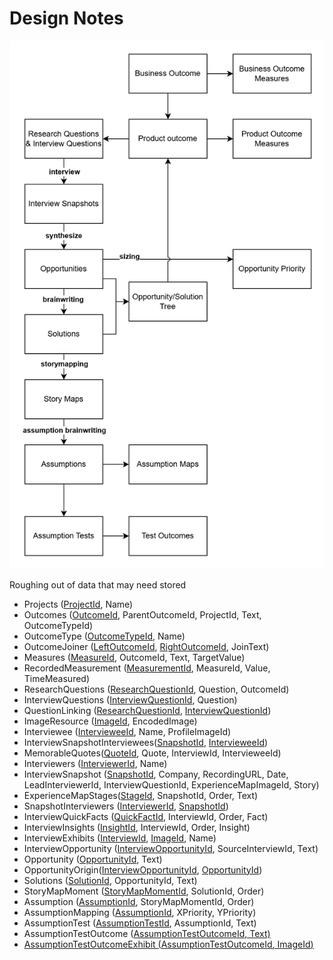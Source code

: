 # Design Notes

<img src="./ArboristData.drawio.png" width=700px></img>

Roughing out of data that may need stored

* Projects (<u>ProjectId</u>, Name)
* Outcomes (<u>OutcomeId</u>, ParentOutcomeId, ProjectId, Text, OutcomeTypeId)
* OutcomeType (<u>OutcomeTypeId</u>, Name)
* OutcomeJoiner (<u>LeftOutcomeId</u>, <u>RightOutcomeId</u>, JoinText)
* Measures (<u>MeasureId</u>, OutcomeId, Text, TargetValue)
* RecordedMeasurement (<u>MeasurementId</u>, MeasureId, Value, TimeMeasured)
* ResearchQuestions (<u>ResearchQuestionId</u>, Question, OutcomeId)
* InterviewQuestions (<u>InterviewQuestionId</u>, Question)
* QuestionLinking (<u>ResearchQuestionId</u>, <u>InterviewQuestionId</u>)
* ImageResource (<u>ImageId</u>, EncodedImage)
* Interviewee (<u>IntervieweeId</u>, Name, ProfileImageId)
* InterviewSnapshotInterviewees(<u>SnapshotId</u>, <u>IntervieweeId</u>)
* MemorableQuotes(<u>QuoteId</u>, Quote, InterviewId, IntervieweeId)
* Interviewers (<u>InterviewerId</u>, Name)
* InterviewSnapshot (<u>SnapshotId</u>, Company, RecordingURL, Date, LeadInterviewerId, InterviewQuestionId, ExperienceMapImageId, Story)
* ExperienceMapStages(<u>StageId</u>, SnapshotId, Order, Text)
* SnapshotInterviewers (<u>InterviewerId</u>, <u>SnapshotId</u>)
* InterviewQuickFacts (<u>QuickFactId</u>, InterviewId, Order, Fact)
* InterviewInsights (<u>InsightId</u>, InterviewId, Order, Insight)
* InterviewExhibits (<u>InterviewId</u>, <u>ImageId</u>, Name)
* InterviewOpportunity (<u>InterviewOpportunityId</u>, SourceInterviewId, Text)
* Opportunity (<u>OpportunityId</u>, Text)
* OpportunityOrigin(<u>InterviewOpportunityId</u>, <u>OpportunityId</u>)
* Solutions (<u>SolutionId</u>, OpportunityId, Text)
* StoryMapMoment (<u>StoryMapMomentId</u>, SolutionId, Order)
* Assumption (<u>AssumptionId</u>, StoryMapMomentId, Order)
* AssumptionMapping (<u>AssumptionId</u>, XPriority, YPriority)
* AssumptionTest (<u>AssumptionTestId</u>, AssumptionId, Text)
* AssumptionTestOutcome (<u>AssumptionTestOutcomeId<u>, Text)
* AssumptionTestOutcomeExhibit (<u>AssumptionTestOutcomeId</u>, <u>ImageId</u>)
